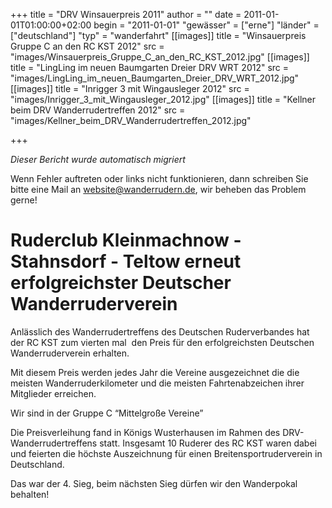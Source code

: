 +++
title = "DRV Winsauerpreis 2011"
author = ""
date = 2011-01-01T01:00:00+02:00
begin = "2011-01-01"
"gewässer" = ["erne"]
"länder" = ["deutschland"]
"typ" = "wanderfahrt"
[[images]]
title = "Winsauerpreis Gruppe C an den RC KST 2012"
src = "images/Winsauerpreis_Gruppe_C_an_den_RC_KST_2012.jpg"
[[images]]
title = "LingLing im neuen Baumgarten Dreier DRV WRT 2012"
src = "images/LingLing_im_neuen_Baumgarten_Dreier_DRV_WRT_2012.jpg"
[[images]]
title = "Inrigger 3 mit Wingausleger 2012"
src = "images/Inrigger_3_mit_Wingausleger_2012.jpg"
[[images]]
title = "Kellner beim DRV Wanderrudertreffen 2012"
src = "images/Kellner_beim_DRV_Wanderrudertreffen_2012.jpg"

+++


*Dieser Bericht wurde automatisch migriert*

Wenn Fehler auftreten oder links nicht funktionieren, dann schreiben Sie bitte eine Mail an website@wanderrudern.de, wir beheben das Problem gerne!



# Ruderclub Kleinmachnow - Stahnsdorf - Teltow erneut erfolgreichster Deutscher Wanderruderverein


Anlässlich des Wanderrudertreffens des Deutschen Ruderverbandes hat der RC KST zum vierten mal  den Preis für den erfolgreichsten Deutschen Wanderruderverein erhalten.

Mit diesem Preis werden jedes Jahr die Vereine ausgezeichnet die die meisten Wanderruderkilometer und die meisten Fahrtenabzeichen ihrer Mitglieder erreichen.

Wir sind in der Gruppe C “Mittelgroße Vereine”

Die Preisverleihung fand in Königs Wusterhausen im Rahmen des DRV- Wanderrudertreffens statt. Insgesamt 10 Ruderer des RC KST waren dabei und feierten die höchste Auszeichnung für einen Breitensportruderverein in Deutschland.

Das war der 4. Sieg, beim nächsten Sieg dürfen wir den Wanderpokal behalten!